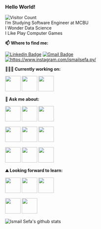 ### Hello World! 
![Visitor Count](https://profile-counter.glitch.me/SefaAkdeniz2/count.svg)<br>
I’m Studying Software Engineer at MCBU<br>
I Wonder Data Science<br>
I Like Play Computer Games<br>



**📫 Where to find me:** 

[![Linkedin Badge](https://img.shields.io/badge/-ismailsefa-blue?style=flat-square&logo=Linkedin&logoColor=white&link=https://www.linkedin.com/in/ismailsefa/)](https://www.linkedin.com/in/ismailsefa/) 
[![Gmail Badge](https://img.shields.io/badge/-ismailsefa.akdnz@gmail.com-c14438?style=flat-square&logo=Gmail&logoColor=white&link=mailto:ismailsefa.akdnz@gmail.com)](mailto:ismailsefa.akdnz@gmail.com)
<a href="https://www.instagram.com/ismailsefa.py/" target="_blank">
  <img src="https://img.shields.io/badge/%20-instagram-fbad50" alt="https://www.instagram.com/ismailsefa.py/">
</a>


**👨🏻‍💻 Currently working on:** 

<code><a href="https://www.python.org/" target="_blank"><img height="50" src="https://www.vectorlogo.zone/logos/python/python-ar21.svg"></a></code>
<code><a href="https://opencv.org/" target="_blank"><img height="50" src="https://www.vectorlogo.zone/logos/opencv/opencv-ar21.svg"></a></code>
<code><a href="https://www.tensorflow.org/" target="_blank"><img height="50" src="https://www.vectorlogo.zone/logos/tensorflow/tensorflow-ar21.svg"></a></code>

**💬 Ask me about:** 

<code><a href="https://www.python.org/" target="_blank"><img height="50" src="https://www.vectorlogo.zone/logos/python/python-ar21.svg"></a></code>
<code><a href="https://flask.palletsprojects.com/en/1.1.x/" target="_blank"><img height="50" src="https://www.vectorlogo.zone/logos/pocoo_flask/pocoo_flask-ar21.svg"></a></code>
<code><a href="https://www.djangoproject.com/" target="_blank"><img height="50" src="https://www.vectorlogo.zone/logos/djangoproject/djangoproject-ar21.svg"></a></code>

<code><a href="https://dotnet.microsoft.com/download/dotnet-framework/net472" target="_blank"><img height="50" src="https://www.vectorlogo.zone/logos/dotnet/dotnet-ar21.svg"></a></code>
<code><a href="https://numpy.org/" target="_blank"><img height="50" src="https://www.vectorlogo.zone/logos/numpy/numpy-ar21.svg"></a></code>
<code><a href="https://www.heroku.com/" target="_blank"><img height="50" src="https://www.vectorlogo.zone/logos/heroku/heroku-ar21.svg"></a></code>

<code><a href="https://jupyter.org/" target="_blank"><img height="50" src="https://www.vectorlogo.zone/logos/jupyter/jupyter-ar21.svg"></a></code>
<code><a href="https://www.sqlite.org/index.html" target="_blank"><img height="50" src="https://www.vectorlogo.zone/logos/sqlite/sqlite-ar21.svg"></a></code>
<code><a href="https://www.arduino.cc/" target="_blank"><img height="50" src="https://www.vectorlogo.zone/logos/arduino/arduino-ar21.svg"></a></code>



**⛰ Looking forward to learn:** 

<code><a href="https://www.mysql.com/" target="_blank"><img height="50" src="https://www.vectorlogo.zone/logos/mysql/mysql-ar21.svg"></a></code>
<code><a href="https://developer.android.com/" target="_blank"><img height="50" src="https://www.vectorlogo.zone/logos/android/android-ar21.svg"></a></code>
<code><a href="https://flutter.dev/" target="_blank"><img height="50" src="https://www.vectorlogo.zone/logos/flutterio/flutterio-ar21.svg"></a></code>

<code><a href="https://www.mongodb.com/" target="_blank"><img height="50" src="https://www.vectorlogo.zone/logos/mongodb/mongodb-ar21.svg"></a></code>
<code><a href="https://angularjs.org/" target="_blank"><img height="50" src="https://www.vectorlogo.zone/logos/angular/angular-ar21.svg"></a></code>

![Ismail Sefa's github stats](https://github-readme-stats.vercel.app/api?username=SefaAkdeniz&show_icons=true&line_height=30)





